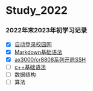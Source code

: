 # Study_2022
### 2022年末2023年初学习记录
- [x] [自动登录校园网](https://github.com/NakanoSanku/Study_2022/blob/master/autoLoginCampusNetwork.md)
- [x] [Markdown基础语法](https://github.com/NakanoSanku/Study_2022/blob/master/MarkdownStudy.md) 
- [x] [ax3000/cr8808系列开启SSH](https://github.com/NakanoSanku/Study_2022/blob/master/ax3000%2Ccr880x%E7%B3%BB%E5%88%97%E5%BC%80SSH(%E7%90%86%E8%AE%BA%E4%B8%8A%E6%89%80%E4%BB%A5%E5%B0%8F%E7%B1%B3%E8%B7%AF%E7%94%B1%E9%83%BD%E9%80%9A%E7%94%A8).md)
- [ ] [c++基础语法](https://github.com/NakanoSanku/Study_2022/blob/master/C%2B%2B/C%2B%2B.md)
- [ ] 数据结构
- [ ] 算法
